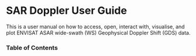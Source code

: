 # SAR Doppler User Guide

This is a user manual on how to access, open, interact with, visualise, and plot ENVISAT ASAR wide-swath (WS) Geophysical Doppler Shift (GDS) data.

### Table of Contents

```{tableofcontents}
```
